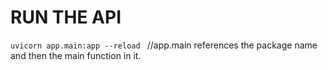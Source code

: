 # RUN THE API
`uvicorn app.main:app --reload ` //app.main references the package name and then the main function in it.